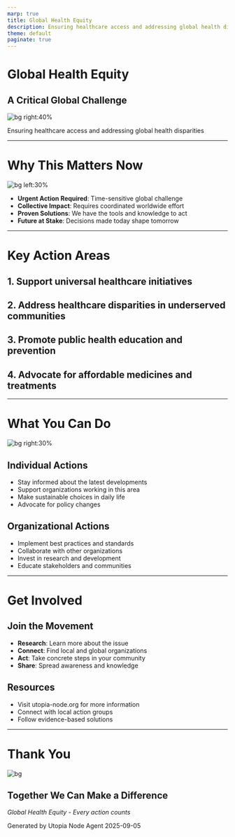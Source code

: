 ```yaml
---
marp: true
title: Global Health Equity
description: Ensuring healthcare access and addressing global health disparities
theme: default
paginate: true
---
```


# Global Health Equity
## A Critical Global Challenge

![bg right:40%](../../../media/images/global-health-unity.png)

Ensuring healthcare access and addressing global health disparities

---

# Why This Matters Now

![bg left:30%](../../../media/images/collaboration-network.png)

- **Urgent Action Required**: Time-sensitive global challenge
- **Collective Impact**: Requires coordinated worldwide effort
- **Proven Solutions**: We have the tools and knowledge to act
- **Future at Stake**: Decisions made today shape tomorrow

---

# Key Action Areas

## 1. Support universal healthcare initiatives

## 2. Address healthcare disparities in underserved communities

## 3. Promote public health education and prevention

## 4. Advocate for affordable medicines and treatments

---

# What You Can Do

![bg right:30%](../../../media/images/global-health-unity.png)

## Individual Actions
- Stay informed about the latest developments
- Support organizations working in this area
- Make sustainable choices in daily life
- Advocate for policy changes

## Organizational Actions
- Implement best practices and standards
- Collaborate with other organizations
- Invest in research and development
- Educate stakeholders and communities

---

# Get Involved

## Join the Movement
- **Research**: Learn more about the issue
- **Connect**: Find local and global organizations
- **Act**: Take concrete steps in your community
- **Share**: Spread awareness and knowledge

## Resources
- Visit utopia-node.org for more information
- Connect with local action groups
- Follow evidence-based solutions

---

# Thank You

![bg](../../../media/images/global-health-unity.png)

## Together We Can Make a Difference

*Global Health Equity - Every action counts*

Generated by Utopia Node Agent
2025-09-05

<!-- Note: Images will be generated if mflux-generate is available -->

